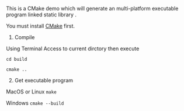 This is a CMake demo which will generate an multi-platform executable program linked static library .

You must install [CMake](https://cmake.org/) first.


1. Compile 

Using Terminal Access to current dirctory then execute 

`cd build`

`cmake ..`

2. Get executable program

MacOS or Linux
`make`

Windows 
`cmake --build`